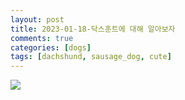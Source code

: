 ```yaml
---
layout: post
title: 2023-01-18-닥스훈트에 대해 알아보자
comments: true
categories: [dogs]
tags: [dachshund, sausage_dog, cute]
---
```


<!-- ### 장난기 많고 눈치볼때 귀여운 닥스훈트
![dachshund1](http://wuld.ipdisk.co.kr:8000/list/HDD1/embed/dogs/2023-01-18-닥스훈트에%20대해%20알아보자/dachshund1.jpg)

### 저질러놓고 모르쇠 시전
![dachshund1](http://wuld.ipdisk.co.kr:8000/list/HDD1/embed/dogs/2023-01-18-닥스훈트에%20대해%20알아보자/dachshund2.jpg)

### 장모종도 있다
![dachshund1](http://wuld.ipdisk.co.kr:8000/list/HDD1/embed/dogs/2023-01-18-닥스훈트에%20대해%20알아보자/dachshund3.jpg) -->

<img src="http://wuld.ipdisk.co.kr:8000/list/HDD1/embed/dogs/2023-01-18-닥스훈트에%20대해%20알아보자/dachshund3.jpg">


